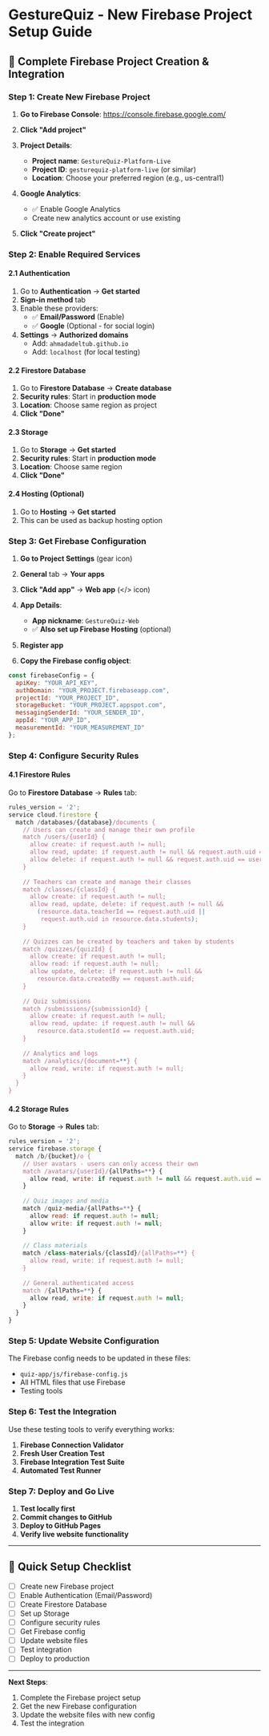 # GestureQuiz - New Firebase Project Setup Guide

## 🚀 Complete Firebase Project Creation & Integration

### **Step 1: Create New Firebase Project**

1. **Go to Firebase Console**: https://console.firebase.google.com/
2. **Click "Add project"**
3. **Project Details**:
   - **Project name**: `GestureQuiz-Platform-Live`
   - **Project ID**: `gesturequiz-platform-live` (or similar)
   - **Location**: Choose your preferred region (e.g., us-central1)

4. **Google Analytics**: 
   - ✅ Enable Google Analytics
   - Create new analytics account or use existing

5. **Click "Create project"**

### **Step 2: Enable Required Services**

#### **2.1 Authentication**
1. Go to **Authentication** → **Get started**
2. **Sign-in method** tab
3. Enable these providers:
   - ✅ **Email/Password** (Enable)
   - ✅ **Google** (Optional - for social login)
4. **Settings** → **Authorized domains**
   - Add: `ahmadadeltub.github.io`
   - Add: `localhost` (for local testing)

#### **2.2 Firestore Database**
1. Go to **Firestore Database** → **Create database**
2. **Security rules**: Start in **production mode**
3. **Location**: Choose same region as project
4. **Click "Done"**

#### **2.3 Storage**
1. Go to **Storage** → **Get started**
2. **Security rules**: Start in **production mode**
3. **Location**: Choose same region
4. **Click "Done"**

#### **2.4 Hosting (Optional)**
1. Go to **Hosting** → **Get started**
2. This can be used as backup hosting option

### **Step 3: Get Firebase Configuration**

1. **Go to Project Settings** (gear icon)
2. **General** tab → **Your apps**
3. **Click "Add app"** → **Web app** (</> icon)
4. **App Details**:
   - **App nickname**: `GestureQuiz-Web`
   - ✅ **Also set up Firebase Hosting** (optional)
5. **Register app**

6. **Copy the Firebase config object**:
```javascript
const firebaseConfig = {
  apiKey: "YOUR_API_KEY",
  authDomain: "YOUR_PROJECT.firebaseapp.com",
  projectId: "YOUR_PROJECT_ID",
  storageBucket: "YOUR_PROJECT.appspot.com",
  messagingSenderId: "YOUR_SENDER_ID",
  appId: "YOUR_APP_ID",
  measurementId: "YOUR_MEASUREMENT_ID"
};
```

### **Step 4: Configure Security Rules**

#### **4.1 Firestore Rules**
Go to **Firestore Database** → **Rules** tab:
```javascript
rules_version = '2';
service cloud.firestore {
  match /databases/{database}/documents {
    // Users can create and manage their own profile
    match /users/{userId} {
      allow create: if request.auth != null;
      allow read, update: if request.auth != null && request.auth.uid == userId;
      allow delete: if request.auth != null && request.auth.uid == userId;
    }
    
    // Teachers can create and manage their classes
    match /classes/{classId} {
      allow create: if request.auth != null;
      allow read, update, delete: if request.auth != null && 
        (resource.data.teacherId == request.auth.uid || 
         request.auth.uid in resource.data.students);
    }
    
    // Quizzes can be created by teachers and taken by students
    match /quizzes/{quizId} {
      allow create: if request.auth != null;
      allow read: if request.auth != null;
      allow update, delete: if request.auth != null && 
        resource.data.createdBy == request.auth.uid;
    }
    
    // Quiz submissions
    match /submissions/{submissionId} {
      allow create: if request.auth != null;
      allow read, update: if request.auth != null && 
        resource.data.studentId == request.auth.uid;
    }
    
    // Analytics and logs
    match /analytics/{document=**} {
      allow read, write: if request.auth != null;
    }
  }
}
```

#### **4.2 Storage Rules**
Go to **Storage** → **Rules** tab:
```javascript
rules_version = '2';
service firebase.storage {
  match /b/{bucket}/o {
    // User avatars - users can only access their own
    match /avatars/{userId}/{allPaths=**} {
      allow read, write: if request.auth != null && request.auth.uid == userId;
    }
    
    // Quiz images and media
    match /quiz-media/{allPaths=**} {
      allow read: if request.auth != null;
      allow write: if request.auth != null;
    }
    
    // Class materials
    match /class-materials/{classId}/{allPaths=**} {
      allow read, write: if request.auth != null;
    }
    
    // General authenticated access
    match /{allPaths=**} {
      allow read, write: if request.auth != null;
    }
  }
}
```

### **Step 5: Update Website Configuration**

The Firebase config needs to be updated in these files:
- `quiz-app/js/firebase-config.js`
- All HTML files that use Firebase
- Testing tools

### **Step 6: Test the Integration**

Use these testing tools to verify everything works:
1. **Firebase Connection Validator**
2. **Fresh User Creation Test**
3. **Firebase Integration Test Suite**
4. **Automated Test Runner**

### **Step 7: Deploy and Go Live**

1. **Test locally first**
2. **Commit changes to GitHub**
3. **Deploy to GitHub Pages**
4. **Verify live website functionality**

---

## 🎯 Quick Setup Checklist

- [ ] Create new Firebase project
- [ ] Enable Authentication (Email/Password)
- [ ] Create Firestore Database
- [ ] Set up Storage
- [ ] Configure security rules
- [ ] Get Firebase config
- [ ] Update website files
- [ ] Test integration
- [ ] Deploy to production

---

**Next Steps**: 
1. Complete the Firebase project setup
2. Get the new Firebase configuration
3. Update the website files with new config
4. Test the integration
